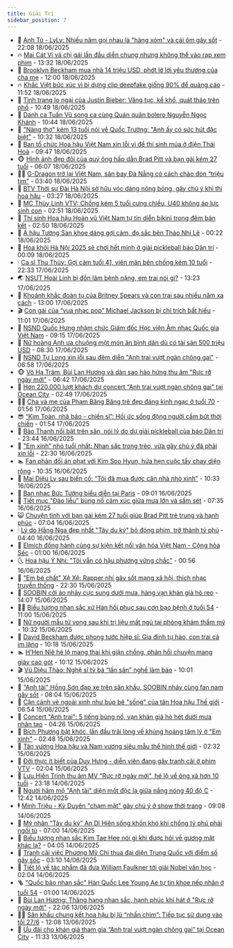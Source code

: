 ```yaml
---
title: Giải Trí
sidebar_position: 7
---
```


<!-- dantri-giai-tri:START -->
- 🤩 [Anh Tú - LyLy: Nhiều năm gọi nhau là &quot;hàng xóm&quot; và cái ôm gây sốt](https://dantri.com.vn/giai-tri/anh-tu-lyly-nhieu-nam-goi-nhau-la-hang-xom-va-cai-om-gay-sot-20250616204952416.htm) - 22:08 18/06/2025
- 🔥 [Mai Cát Vi và chị gái lần đầu diễn chung nhưng không thể vào rạp xem phim](https://dantri.com.vn/giai-tri/mai-cat-vi-va-chi-gai-lan-dau-dien-chung-nhung-khong-the-vao-rap-xem-phim-20250618184601399.htm) - 13:32 18/06/2025
- 🚀 [Brooklyn Beckham mua nhà 14 triệu USD, phớt lờ lời yêu thương của cha mẹ](https://dantri.com.vn/giai-tri/brooklyn-beckham-mua-nha-14-trieu-usd-phot-lo-loi-yeu-thuong-cua-cha-me-20250618163803570.htm) - 12:00 18/06/2025
- 🔥 [Khắc Việt bức xúc vì bị dựng clip deepfake giống 90% để quảng cáo](https://dantri.com.vn/giai-tri/khac-viet-buc-xuc-vi-bi-dung-clip-deepfake-giong-90-de-quang-cao-20250618182028541.htm) - 11:52 18/06/2025
- 🌈 [Tình trạng lo ngại của Justin Bieber: Văng tục, kể khổ, quát tháo trên phố](https://dantri.com.vn/giai-tri/tinh-trang-lo-ngai-cua-justin-bieber-vang-tuc-ke-kho-quat-thao-tren-pho-20250617164637557.htm) - 10:49 18/06/2025
- 📝 [Danh ca Tuấn Vũ song ca cùng Quán quân bolero Nguyễn Ngọc Khánh](https://dantri.com.vn/giai-tri/danh-ca-tuan-vu-song-ca-cung-quan-quan-bolero-nguyen-ngoc-khanh-20250618160903418.htm) - 10:44 18/06/2025
- 💪 [&quot;Nàng thơ&quot; kém 13 tuổi nói về Quốc Trường: &quot;Anh ấy có sức hút đặc biệt&quot;](https://dantri.com.vn/giai-tri/nang-tho-kem-13-tuoi-noi-ve-quoc-truong-anh-ay-co-suc-hut-dac-biet-20250618172404474.htm) - 10:32 18/06/2025
- 🤡 [Ban tổ chức Hoa hậu Việt Nam xin lỗi vì để thí sinh múa ở điện Thái Hoà](https://dantri.com.vn/giai-tri/ban-to-chuc-hoa-hau-viet-nam-xin-loi-vi-de-thi-sinh-mua-o-dien-thai-hoa-20250618162432732.htm) - 09:47 18/06/2025
- 🐵 [Hình ảnh đẹp đôi của quý ông hấp dẫn Brad Pitt và bạn gái kém 27 tuổi](https://dantri.com.vn/giai-tri/hinh-anh-dep-doi-cua-quy-ong-hap-dan-brad-pitt-va-ban-gai-kem-27-tuoi-20250618093929103.htm) - 06:07 18/06/2025
- 🧑‍🏫 [G-Dragon trở lại Việt Nam, sân bay Đà Nẵng có cách chào đón “triệu tim”](https://dantri.com.vn/giai-tri/g-dragon-tro-lai-viet-nam-san-bay-da-nang-co-cach-chao-don-trieu-tim-20250618101118549.htm) - 03:40 18/06/2025
- 💂 [BTV Thời sự Đài Hà Nội sở hữu vóc dáng nóng bỏng, gây chú ý khi thi hoa hậu](https://dantri.com.vn/giai-tri/btv-thoi-su-dai-ha-noi-so-huu-voc-dang-nong-bong-gay-chu-y-khi-thi-hoa-hau-20250618074355606.htm) - 03:27 18/06/2025
- 🤠 [MC Thùy Linh VTV: Chồng kém 5 tuổi cưng chiều, U40 không áp lực sinh con](https://dantri.com.vn/giai-tri/mc-thuy-linh-vtv-chong-kem-5-tuoi-cung-chieu-u40-khong-ap-luc-sinh-con-20250618011411685.htm) - 02:51 18/06/2025
- 🫶 [Thí sinh Hoa hậu Hoàn vũ Việt Nam tự tin diễn bikini trong đêm bán kết](https://dantri.com.vn/giai-tri/thi-sinh-hoa-hau-hoan-vu-viet-nam-tu-tin-dien-bikini-trong-dem-ban-ket-20250618065859492.htm) - 02:50 18/06/2025
- 🦏 [Á hậu Tường San khoe dáng gợi cảm, đọ sắc bên Thảo Nhi Lê](https://dantri.com.vn/giai-tri/a-hau-tuong-san-khoe-dang-goi-cam-do-sac-ben-thao-nhi-le-20250617123920604.htm) - 00:22 18/06/2025
- 🧰 [Hoa khôi Hà Nội 2025 sẽ chơi hết mình ở giải pickleball báo Dân trí](https://dantri.com.vn/giai-tri/hoa-khoi-ha-noi-2025-se-choi-het-minh-o-giai-pickleball-bao-dan-tri-20250617170702518.htm) - 00:09 18/06/2025
- 🕯 [Ca sĩ Thu Thủy: Gợi cảm tuổi 41, viên mãn bên chồng kém 10 tuổi](https://dantri.com.vn/giai-tri/ca-si-thu-thuy-goi-cam-tuoi-41-vien-man-ben-chong-kem-10-tuoi-20250614134523727.htm) - 22:33 17/06/2025
- 🌏 [NSƯT Hoài Linh bị đồn lâm bệnh nặng, em trai nói gì?](https://dantri.com.vn/giai-tri/nsut-hoai-linh-bi-don-lam-benh-nang-em-trai-noi-gi-20250617192335868.htm) - 13:23 17/06/2025
- 🌈 [Khoảnh khắc đoàn tụ của Britney Spears và con trai sau nhiều năm xa cách](https://dantri.com.vn/giai-tri/khoanh-khac-doan-tu-cua-britney-spears-va-con-trai-sau-nhieu-nam-xa-cach-20250617104632207.htm) - 13:00 17/06/2025
- 🎬 [Con gái của “vua nhạc pop” Michael Jackson bị chỉ trích bất hiếu](https://dantri.com.vn/giai-tri/con-gai-cua-vua-nhac-pop-michael-jackson-bi-chi-trich-bat-hieu-20250617122814858.htm) - 11:01 17/06/2025
- 👀 [NSND Quốc Hưng nhậm chức Giám đốc Học viện Âm nhạc Quốc gia Việt Nam](https://dantri.com.vn/giai-tri/nsnd-quoc-hung-nham-chuc-giam-doc-hoc-vien-am-nhac-quoc-gia-viet-nam-20250617155321665.htm) - 09:15 17/06/2025
- 🧰 [Nữ hoàng Anh ưa chuộng một món ăn bình dân dù có tài sản 500 triệu USD](https://dantri.com.vn/giai-tri/nu-hoang-anh-ua-chuong-mot-mon-an-binh-dan-du-co-tai-san-500-trieu-usd-20250616223500511.htm) - 08:30 17/06/2025
- 🧰 [NSND Tự Long xin lỗi sau đêm diễn &quot;Anh trai vượt ngàn chông gai&quot;](https://dantri.com.vn/giai-tri/nsnd-tu-long-xin-loi-sau-dem-dien-anh-trai-vuot-ngan-chong-gai-20250617103446468.htm) - 06:58 17/06/2025
- 🐵 [Võ Hạ Trâm, Bùi Lan Hương và dàn sao hào hứng thu âm &quot;Rực rỡ ngày mới&quot;](https://dantri.com.vn/giai-tri/vo-ha-tram-bui-lan-huong-va-dan-sao-hao-hung-thu-am-ruc-ro-ngay-moi-20250616212451458.htm) - 06:42 17/06/2025
- 🐘 [Hơn 220.000 lượt khách dự concert “Anh trai vượt ngàn chông gai” tại Ocean City](https://dantri.com.vn/giai-tri/hon-220000-luot-khach-du-concert-anh-trai-vuot-ngan-chong-gai-tai-ocean-city-20250617093029049.htm) - 02:49 17/06/2025
- 🧑‍💻 [Cha và mẹ của Phạm Băng Băng trẻ đẹp đáng kinh ngạc ở tuổi 70](https://dantri.com.vn/giai-tri/cha-va-me-cua-pham-bang-bang-tre-dep-dang-kinh-ngac-o-tuoi-70-20250616172747229.htm) - 01:56 17/06/2025
- 😎 [“Kim Toàn, nhà báo - chiến sĩ”: Hồi ức sống động người cầm bút thời chiến](https://dantri.com.vn/giai-tri/kim-toan-nha-bao-chien-si-hoi-uc-song-dong-nguoi-cam-but-thoi-chien-20250616183949096.htm) - 01:54 17/06/2025
- 🧰 [Bảo Thanh nổi bật trên sân, nói lý do dự giải pickleball của báo Dân trí](https://dantri.com.vn/giai-tri/bao-thanh-noi-bat-tren-san-noi-ly-do-du-giai-pickleball-cua-bao-dan-tri-20250617023251457.htm) - 23:44 16/06/2025
- 🧰 [&quot;Em xinh” nhỏ tuổi nhất: Nhan sắc trong trẻo, vừa gây chú ý đã phải xin lỗi](https://dantri.com.vn/giai-tri/em-xinh-nho-tuoi-nhat-nhan-sac-trong-treo-vua-gay-chu-y-da-phai-xin-loi-20250615224606985.htm) - 22:30 16/06/2025
- 🏊 [Fan phản đối án phạt với Kim Soo Hyun, hứa hẹn cuộc tẩy chay diện rộng](https://dantri.com.vn/giai-tri/fan-phan-doi-an-phat-voi-kim-soo-hyun-hua-hen-cuoc-tay-chay-dien-rong-20250616121643199.htm) - 10:35 16/06/2025
- 🌋 [Mai Diệu Ly sau biến cố: “Tôi đã mua được căn nhà nhỏ xinh”](https://dantri.com.vn/giai-tri/mai-dieu-ly-sau-bien-co-toi-da-mua-duoc-can-nha-nho-xinh-20250616173317556.htm) - 10:33 16/06/2025
- 🔭 [Ban nhạc Bức Tường biểu diễn tại Paris](https://dantri.com.vn/giai-tri/ban-nhac-buc-tuong-bieu-dien-tai-paris-20250616122513846.htm) - 09:01 16/06/2025
- 📝 [Tiết mục &quot;Đào liễu&quot; bùng nổ cảm xúc giữa mưa lớn và sấm sét](https://dantri.com.vn/giai-tri/tiet-muc-dao-lieu-bung-no-cam-xuc-giua-mua-lon-va-sam-set-20250616130952296.htm) - 07:35 16/06/2025
- 😺 [Chuyện tình với bạn gái kém 27 tuổi giúp Brad Pitt trẻ trung và hạnh phúc](https://dantri.com.vn/giai-tri/chuyen-tinh-voi-ban-gai-kem-27-tuoi-giup-brad-pitt-tre-trung-va-hanh-phuc-20250616095359993.htm) - 07:04 16/06/2025
- 🕯 [Lý do Hằng Nga đẹp nhất &quot;Tây du ký&quot; bỏ đóng phim, trở thành tỷ phú](https://dantri.com.vn/giai-tri/ly-do-hang-nga-dep-nhat-tay-du-ky-bo-dong-phim-tro-thanh-ty-phu-20250616110754848.htm) - 04:40 16/06/2025
- 🦄 [Elmich đồng hành cùng sự kiện kết nối văn hóa Việt Nam - Cộng hòa Séc](https://dantri.com.vn/giai-tri/elmich-dong-hanh-cung-su-kien-ket-noi-van-hoa-viet-nam-cong-hoa-sec-20250614213513143.htm) - 01:00 16/06/2025
- 🌜 [Hoa hậu Ý Nhi: &quot;Tôi vẫn có hậu phương vững chắc&quot;](https://dantri.com.vn/giai-tri/hoa-hau-y-nhi-toi-van-co-hau-phuong-vung-chac-20250613180904852.htm) - 00:56 16/06/2025
- 👹 [&quot;Em bé chất&quot; Xệ Xệ: Rapper nhí gây sốt mạng xã hội, thích nhạc truyền thống](https://dantri.com.vn/giai-tri/em-be-chat-xe-xe-rapper-nhi-gay-sot-mang-xa-hoi-thich-nhac-truyen-thong-20250613001544581.htm) - 22:30 15/06/2025
- 🚀 [SOOBIN cởi áo nhảy cực sung dưới mưa, hàng vạn khán giả hò reo](https://dantri.com.vn/giai-tri/soobin-coi-ao-nhay-cuc-sung-duoi-mua-hang-van-khan-gia-ho-reo-20250615205602979.htm) - 14:07 15/06/2025
- 🧑‍💻 [Biểu tượng nhan sắc xứ Hàn hồi phục sau cơn bạo bệnh ở tuổi 54](https://dantri.com.vn/giai-tri/bieu-tuong-nhan-sac-xu-han-hoi-phuc-sau-con-bao-benh-o-tuoi-54-20250615131549427.htm) - 11:00 15/06/2025
- 🦩 [Nữ người mẫu tử vong sau khi trị liệu mất ngủ tại phòng khám thẩm mỹ](https://dantri.com.vn/giai-tri/nu-nguoi-mau-tu-vong-sau-khi-tri-lieu-mat-ngu-tai-phong-kham-tham-my-20250615154426717.htm) - 10:32 15/06/2025
- 💫 [David Beckham được phong tước hiệp sĩ: Gia đình tự hào, con trai cả im lặng](https://dantri.com.vn/giai-tri/david-beckham-duoc-phong-tuoc-hiep-si-gia-dinh-tu-hao-con-trai-ca-im-lang-20250615151924767.htm) - 10:18 15/06/2025
- 🏊 [H’Hen Niê hé lộ mang thai khi giận chồng, phản hồi chuyện mang giày cao gót](https://dantri.com.vn/giai-tri/hhen-nie-he-lo-mang-thai-khi-gian-chong-phan-hoi-chuyen-mang-giay-cao-got-20250615165332979.htm) - 10:12 15/06/2025
- 🎬 [Vũ Diệu Thảo: Nghệ sĩ tỳ bà “lấn sân” nghề làm báo](https://dantri.com.vn/giai-tri/vu-dieu-thao-nghe-si-ty-ba-lan-san-nghe-lam-bao-20250615164339763.htm) - 10:01 15/06/2025
- 💃 [&quot;Anh tài&quot; Hồng Sơn đạp xe trên sân khấu, SOOBIN nhảy cùng fan nam gây sốt](https://dantri.com.vn/giai-tri/anh-tai-hong-son-dap-xe-tren-san-khau-soobin-nhay-cung-fan-nam-gay-sot-20250615145452032.htm) - 08:04 15/06/2025
- 🌊 [Cận cảnh vẻ ngoài xinh như búp bê &quot;sống&quot; của tân Hoa hậu Thế giới](https://dantri.com.vn/giai-tri/can-canh-ve-ngoai-xinh-nhu-bup-be-song-cua-tan-hoa-hau-the-gioi-20250615102848783.htm) - 06:54 15/06/2025
- 🧰 [Concert &quot;Anh trai&quot;: 5 tiếng bùng nổ, vạn khán giả hò hét dưới mưa nhân tạo](https://dantri.com.vn/giai-tri/concert-anh-trai-5-tieng-bung-no-van-khan-gia-ho-het-duoi-mua-nhan-tao-20250615104647003.htm) - 04:26 15/06/2025
- 🦣 [Bích Phương bật khóc, lần đầu trải lòng về khủng hoảng tâm lý ở &quot;Em xinh&quot;](https://dantri.com.vn/giai-tri/bich-phuong-bat-khoc-lan-dau-trai-long-ve-khung-hoang-tam-ly-o-em-xinh-20250615094055058.htm) - 02:48 15/06/2025
- 🥷 [Tân vương Hoa hậu và Nam vương siêu mẫu thể hình thế giới](https://dantri.com.vn/giai-tri/tan-vuong-hoa-hau-va-nam-vuong-sieu-mau-the-hinh-the-gioi-20250615091012141.htm) - 02:32 15/06/2025
- 🦏 [Đời thực ít biết của Duy Hưng - diễn viên đang gây tranh cãi ở phim VTV](https://dantri.com.vn/giai-tri/doi-thuc-it-biet-cua-duy-hung-dien-vien-dang-gay-tranh-cai-o-phim-vtv-20250615021238526.htm) - 02:04 15/06/2025
- 🫶 [Lưu Hiền Trinh thu âm MV &quot;Rực rỡ ngày mới&quot;, hé lộ về ông xã hơn 10 tuổi](https://dantri.com.vn/giai-tri/luu-hien-trinh-thu-am-mv-ruc-ro-ngay-moi-he-lo-ve-ong-xa-hon-10-tuoi-20250613082716983.htm) - 23:18 14/06/2025
- 💼 [Người hâm mộ &quot;Anh tài&quot; diện mốt độc lạ giữa nắng nóng 40 độ C](https://dantri.com.vn/giai-tri/nguoi-ham-mo-anh-tai-dien-mot-doc-la-giua-nang-nong-40-do-c-20250614193602814.htm) - 12:42 14/06/2025
- 🕴 [Minh Triệu - Kỳ Duyên &quot;chạm mặt&quot; gây chú ý ở show thời trang](https://dantri.com.vn/giai-tri/minh-trieu-ky-duyen-cham-mat-gay-chu-y-o-show-thoi-trang-20250614150336308.htm) - 09:08 14/06/2025
- 🐲 [Mỹ nhân “Tây du ký” An Dĩ Hiên sống khốn khó khi chồng tỷ phú phải ngồi tù](https://dantri.com.vn/giai-tri/my-nhan-tay-du-ky-an-di-hien-song-khon-kho-khi-chong-ty-phu-phai-ngoi-tu-20250614091150916.htm) - 07:00 14/06/2025
- 🐘 [Biểu tượng nhan sắc Kim Tae Hee nói gì khi được hỏi về gương mặt khác lạ?](https://dantri.com.vn/giai-tri/bieu-tuong-nhan-sac-kim-tae-hee-noi-gi-khi-duoc-hoi-ve-guong-mat-khac-la-20250614100139038.htm) - 04:05 14/06/2025
- 🤭 [Tranh cãi việc Phương Mỹ Chi thua đại diện Trung Quốc với điểm số gây sốc](https://dantri.com.vn/giai-tri/tranh-cai-viec-phuong-my-chi-thua-dai-dien-trung-quoc-voi-diem-so-gay-soc-20250614065544165.htm) - 03:10 14/06/2025
- 💯 [Tiết lộ về tác phẩm đã đưa William Faulkner tới giải Nobel văn học](https://dantri.com.vn/giai-tri/tiet-lo-ve-tac-pham-da-dua-william-faulkner-toi-giai-nobel-van-hoc-20250614090433132.htm) - 02:04 14/06/2025
- 🪜 [&quot;Quốc bảo nhan sắc&quot; Hàn Quốc Lee Young Ae tự tin khoe nếp nhăn ở tuổi 54](https://dantri.com.vn/giai-tri/quoc-bao-nhan-sac-han-quoc-lee-young-ae-tu-tin-khoe-nep-nhan-o-tuoi-54-20250613112920010.htm) - 01:00 14/06/2025
- 👹 [Bùi Lan Hương: Thăng hạng nhan sắc, hạnh phúc khi hát ở &quot;Rực rỡ ngày mới&quot;](https://dantri.com.vn/giai-tri/bui-lan-huong-thang-hang-nhan-sac-hanh-phuc-khi-hat-o-ruc-ro-ngay-moi-20250611152239032.htm) - 22:06 13/06/2025
- 🧑‍🏫 [Sân khấu chung kết hoa hậu bị lũ “nhấn chìm”: Tiếp tục sử dụng vào tối 27/6](https://dantri.com.vn/giai-tri/san-khau-chung-ket-hoa-hau-bi-lu-nhan-chim-tiep-tuc-su-dung-vao-toi-276-20250613183918014.htm) - 12:08 13/06/2025
- 🐘 [Ưu đãi cho khán giả tham gia “Anh trai vượt ngàn chông gai” tại Ocean City](https://dantri.com.vn/giai-tri/uu-dai-cho-khan-gia-tham-gia-anh-trai-vuot-ngan-chong-gai-tai-ocean-city-20250613173045811.htm) - 11:33 13/06/2025<!-- dantri-giai-tri:END -->
